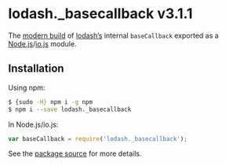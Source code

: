 # lodash._basecallback v3.1.1

The [modern build](https://github.com/lodash/lodash/wiki/Build-Differences) of [lodash’s](https://lodash.com/) internal `baseCallback` exported as a [Node.js](http://nodejs.org/)/[io.js](https://iojs.org/) module.

## Installation

Using npm:

```bash
$ {sudo -H} npm i -g npm
$ npm i --save lodash._basecallback
```

In Node.js/io.js:

```js
var baseCallback = require('lodash._basecallback');
```

See the [package source](https://github.com/lodash/lodash/blob/3.1.1-npm-packages/lodash._basecallback) for more details.
